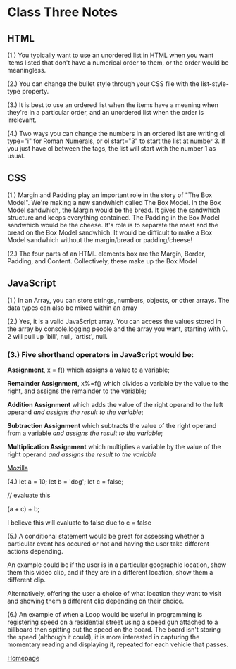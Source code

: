 # Class Three Notes

## HTML

(1.) You typically want to use an unordered list in HTML when you want items listed that don't have a numerical order to them, or the order would be meaningless. 

(2.) You can change the bullet style through your CSS file with the list-style-type property.

(3.) It is best to use an ordered list when the items have a meaning when they're in a particular order, and an unordered list when the order is irrelevant.

(4.) Two ways you can change the numbers in an ordered list are writing ol type="i" for Roman Numerals, or ol start="3" to start the list at number 3. If you just have ol between the tags, the list will start with the number 1 as usual.

## CSS

(1.) Margin and Padding play an important role in the story of "The Box Model". We're making a new sandwhich called The Box Model. In the Box Model sandwhich, the Margin would be the bread. It gives the sandwhich structure and keeps everything contained. The Padding in the Box Model sandwhich would be the cheese. It's role is to separate the meat and the bread on the Box Model sandwhich. It would be difficult to make a Box Model sandwhich without the margin/bread or padding/cheese!

(2.) The four parts of an HTML elements box are the Margin, Border, Padding, and Content. Collectively, these make up the Box Model

## JavaScript

(1.) In an Array, you can store strings, numbers, objects, or other arrays. The data types can also be mixed within an array

(2.) Yes, it is a valid JavaScript array. You can access the values stored in the array by console.logging people and the array you want, starting with 0. 2 will pull up 'bill', null, 'artist', null.

### (3.) Five shorthand operators in JavaScript would be: 

**Assignment**, x = f() which assigns a value to a variable; 

**Remainder Assignment**, x%=f() which divides a variable by the value to the right, and assigns the remainder to the variable; 

**Addition Assignment** which adds the value of the right operand to the left operand *and assigns the result to the variable*; 

**Subtraction Assignment** which subtracts the value of the right operand from a variable *and assigns the result to the variable*;

**Multiplication Assignment** which multiplies a variable by the value of the right operand *and assigns the result to the variable*

[Mozilla](https://developer.mozilla.org/en-US/docs/Web/JavaScript/Guide/Expressions_and_Operators#comparison_operators)

(4.) 
let a = 10;
let b = 'dog';
let c = false;

// evaluate this

(a + c) + b;
 
I believe this will evaluate to false due to c = false
 
(5.) A conditional statement would be great for assessing whether a particular event has occured or not and having the user take different actions depending.

An example could be if the user is in a particular geographic location, show them this video clip, and if they are in a different location, show them a different clip.

Alternatively, offering the user a choice of what location they want to visit and showing them a different clip depending on their choice.

(6.) An example of when a Loop would be useful in programming is registering speed on a residential street using a speed gun attached to a billboard then spitting out the speed on the board. The board isn't storing the speed (although it could), it is more interested in capturing the momentary reading and displaying it, repeated for each vehicle that passes.

[Homepage](https://halliwellb.github.io/reading-notes/)
